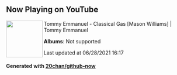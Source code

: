 ## Now Playing on YouTube

[<img align="left" width="100" src="https://yt3.ggpht.com/ytc/AKedOLQeIBMlqgQluDZ7HwJrtLcH5A9niGzOG9tSGiAUGg=s88-c-k-c0x00ffffff-no-rj-mo">](https://www.youtube.com/channel/UCL-0gAth4u6Wp-9_98XU3nA)

Tommy Emmanuel - Classical Gas [Mason Williams] | Tommy Emmanuel

**Albums**: Not supported

Last updated at 06/28/2021 16:17

#### Generated with [20chan/github-now](https://github.com/20chan/github-now)
